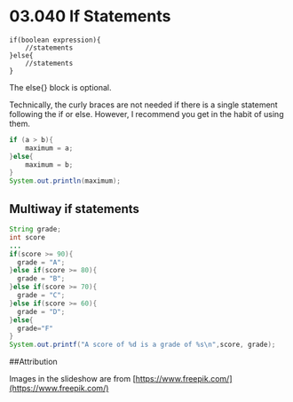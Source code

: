 # 03.040 If Statements

```text
if(boolean expression){
    //statements
}else{
    //statements
}
```
The else{} block is optional.

Technically, the curly braces are not needed if there is a single statement following the if or else.  However, I recommend you get in the habit of using them.

```java
if (a > b){
    maximum = a;
}else{
    maximum = b;
}
System.out.println(maximum);
```

## Multiway if statements

```java
String grade;
int score
...
if(score >= 90){
  grade = "A";
}else if(score >= 80){
  grade = "B";
}else if(score >= 70){
  grade = "C";
}else if(score >= 60){
  grade = "D";
}else{
  grade="F"
}
System.out.printf("A score of %d is a grade of %s\n",score, grade);
```

##Attribution


Images in the slideshow are from [https://www.freepik.com/](https://www.freepik.com/)